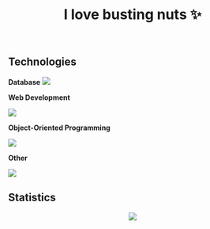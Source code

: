 <h1 align="center">I love busting nuts ✨</h1>
<br>


<h2>Technologies</h2>  
<b>Database</b>
<img src="https://skillicons.dev/icons?i=mysql"/>


<b>Web Development</b>

![](https://skillicons.dev/icons?i=html,css,js,nodejs)


**Object-Oriented Programming**

![](https://skillicons.dev/icons?i=cs)

**Other**

![](https://skillicons.dev/icons?i=java)

## Statistics
<div align="center">
<img src="http://github-profile-summary-cards.vercel.app/api/cards/profile-details?username=deltagamingch&theme=tokyonight"/>
</div>
